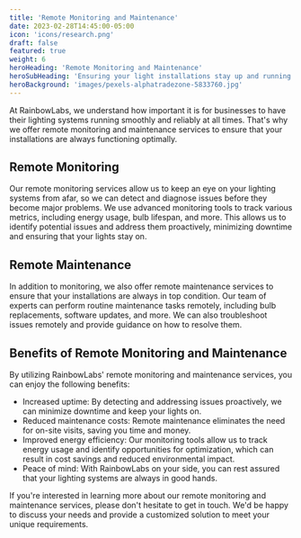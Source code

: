 ```yaml
---
title: 'Remote Monitoring and Maintenance'
date: 2023-02-28T14:45:00-05:00
icon: 'icons/research.png'
draft: false
featured: true
weight: 6
heroHeading: 'Remote Monitoring and Maintenance'
heroSubHeading: 'Ensuring your light installations stay up and running 24/7'
heroBackground: 'images/pexels-alphatradezone-5833760.jpg'
---
```


At RainbowLabs, we understand how important it is for businesses to have their lighting systems running smoothly and reliably at all times. That's why we offer remote monitoring and maintenance services to ensure that your installations are always functioning optimally.

## Remote Monitoring

Our remote monitoring services allow us to keep an eye on your lighting systems from afar, so we can detect and diagnose issues before they become major problems. We use advanced monitoring tools to track various metrics, including energy usage, bulb lifespan, and more. This allows us to identify potential issues and address them proactively, minimizing downtime and ensuring that your lights stay on.

## Remote Maintenance

In addition to monitoring, we also offer remote maintenance services to ensure that your installations are always in top condition. Our team of experts can perform routine maintenance tasks remotely, including bulb replacements, software updates, and more. We can also troubleshoot issues remotely and provide guidance on how to resolve them.

## Benefits of Remote Monitoring and Maintenance

By utilizing RainbowLabs' remote monitoring and maintenance services, you can enjoy the following benefits:

- Increased uptime: By detecting and addressing issues proactively, we can minimize downtime and keep your lights on.
- Reduced maintenance costs: Remote maintenance eliminates the need for on-site visits, saving you time and money.
- Improved energy efficiency: Our monitoring tools allow us to track energy usage and identify opportunities for optimization, which can result in cost savings and reduced environmental impact.
- Peace of mind: With RainbowLabs on your side, you can rest assured that your lighting systems are always in good hands.

If you're interested in learning more about our remote monitoring and maintenance services, please don't hesitate to get in touch. We'd be happy to discuss your needs and provide a customized solution to meet your unique requirements.
